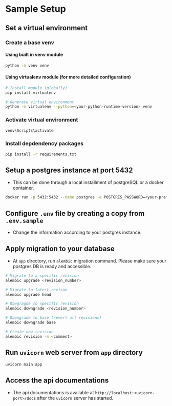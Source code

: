 # Sample Setup 
## Set a virtual environment
### Create a base venv
#### Using built in venv module
```bash
python -m venv venv
```
#### Using virtualenv module (for more detailed configuration)
```bash
# Install module (globally)
pip install virtualenv

# Generate virtual environment
python -m virtualenv --python=<your-python-runtime-version> venv 
```

### Activate virtual environment
```bash
venv\Scripts\activate
```
### Install depdendency packages
```bash
pip install -r requirements.txt
```

## Setup a postgres instance at port 5432 
- This can be done through a local installment of postgreSQL or a docker container.
```bash
docker run -p 5432:5432 --name postgres -e POSTGRES_PASSWORD=<your-preferred-one> -d postgres:<your-preferred-version>
```
## Configure `.env` file by creating a copy from `.env.sample`
- Change the information according to your postgres instance.
## Apply migration to your database
- At `app` directory, run `alembic` migration command. Please make sure your postgres DB is ready and accessible.
```bash
# Migrate to a specific revision
alembic upgrade <revision_number>

# Migrate to latest revison
alembic upgrade head

# Dowgragde to specific revision
alembic downgrade <revision_number>

# Downgrade to base (revert all revisions)
alembic downgrade base

# Create new revision
alembic revision -m <comment>
```
## Run `uvicorn` web server from `app` directory
```bash
uvicorn main:app
```
## Access the api documentations
- The api documentations is available at `http://localhost:<uvicorn-port>/docs` after the `uvicorn` server has started.
